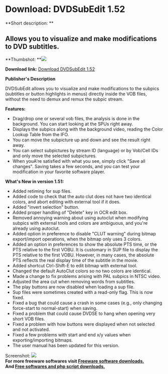 # Download: DVDSubEdit 1.52

**Short description: **

## Allows you to visualize and make modifications to DVD subtitles.

  
**Thumbshot: **![](http://www.freewarefiles.com/screenshot/dvdsubedit_md.gif)   
  
**Download link:** [Download DVDSubEdit 1.52](http://freesoftwares.boysofts.com/DVDSubEdit_program_17320.html)  
  

**Publisher's Description**  
  

DVDSubEdit allows you to visualize and make modifications to the subpics
(subtitles or button highlights in menus) directly inside the VOB files,
without the need to demux and remux the subpic stream.

**Features:**

  * Drag/drop one or several vob files, the analysis is done in the background. You can start looking at the SPUs right away. 
  * Displays the subpics along with the background video, reading the Color Lookup Table from the IFO. 
  * You can move the subpicture up and down and see the result right away. 
  * You can select subpictures by stream ID (language) or by Vob/Cell IDs and only move the selected subpictures. 
  * When youA're satisfied with what you see, simply click "Save all changes". Saving takes a few seconds, and you can test your modification in your favorite software player. 

**What's New in version 1.51:**

  * Added retiming for sup files. 
  * Added code to check that the auto clut does not have two identical colors, and abort editing with external tool if it does. 
  * Added "invert selection" button. 
  * Added proper handling of "Delete" key in OCR edit box. 
  * Removed annoying warning about using autoclut when modifying subpics with external tools and colors are ambiguous, and you're already using autoclut. 
  * Added option in preference to disable "CLUT warning" during bitmap export/import operations, when the bitmap only uses 3 colors. 
  * Added an option in preferences to show the absolute PTS time, or the PTS relative to the first VOBU. It is customary in SUP file to display the PTS relative to the first VOBU. However, in many cases, the absolute PTS reflects the real display time of the subtitle in the movie. 
  * Added shortcut Ctrl-Shift-E to edit bitmap with external tool. 
  * Changed the default AutoClut colors so no two colors are identical. 
  * Made a change to fix problems arising with PAL subpics in NTSC video. 
  * Adjusted the area cut when removing words from subtitles. 
  * The play buttons are now disabled when loading a sup file. 
  * Sup files were sometimes created with a read-only flag. This is now fixed. 
  * Fixed a bug that could cause a crash in some cases (e.g., only changing force-start to normal-start) when saving. 
  * Fixed a problem that could cause DVDSE to hang when opening very short VOB files. 
  * Fixed a problem with how buttons were displayed when not selected and not activated. 
  * Fixed a few problems with start and end x/y values when exporting/importing bitmaps. 
  * The user manual has been updated for this version. 

  
  
Screenshot: ![](http://www.freewarefiles.com/screenshot/dvdsubedit.gif)  
**For more freeware softwares visit [Freeware software downloads.](http://freesoftwares.boysofts.com/)**   
**And [Free softwares and php script downloads.](http://www.boysofts.com/)**

